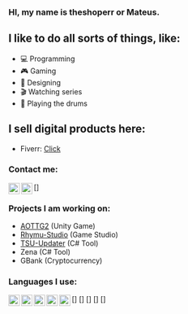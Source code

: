 ### HI, my name is theshoperr or Mateus.

## I like to do all sorts of things, like: 
- 💻 Programming
- 🎮 Gaming
- 🎨 Designing
- 🎬 Watching series
- 🥁 Playing the drums

## I sell digital products here:
- Fiverr: [Click]

### Contact me:
[<img align="left" alt="theshoperr#8074" width="22px" src="https://cdn.jsdelivr.net/npm/simple-icons@3.13.0/icons/discord.svg" />]
[<img align="left" alt="MGArtDZN" width="22px" src="https://cdn.jsdelivr.net/npm/simple-icons@3.13.0/icons/youtube.svg" />][youtube]

### Projects I am working on:
- [AOTTG2] (Unity Game)
- [Rhymu-Studio] (Game Studio)
- [TSU-Updater] (C# Tool)
- Zena (C# Tool)
- GBank (Cryptocurrency)

### Languages I use:
[<img align="left" alt="C#" width="22px" src="https://cdn.jsdelivr.net/npm/simple-icons@3.13.0/icons/csharp.svg" />]
[<img align="left" alt="Javascript" width="22px" src="https://cdn.jsdelivr.net/npm/simple-icons@3.13.0/icons/javascript.svg" />]
[<img align="left" alt="HTML" width="22px" src="https://cdn.jsdelivr.net/npm/simple-icons@3.13.0/icons/html5.svg" />]
[<img align="left" alt="PHP" width="22px" src="https://cdn.jsdelivr.net/npm/simple-icons@3.13.0/icons/php.svg" />]
[<img align="left" alt="CSS" width="22px" src="https://cdn.jsdelivr.net/npm/simple-icons@3.13.0/icons/css3.svg" />]

<br />
<br />

[Click]: https://www.fiverr.com/theshoperr12
[youtube]: https://www.youtube.com/MGArtDZN
[AOTTG2]: https://github.com/AoTTG-2/AoTTG-2
[Rhymu-Studio]: https://gamejolt.com/@Rhymu
[TSU-Updater]: https://theshoperr.itch.io/tsu